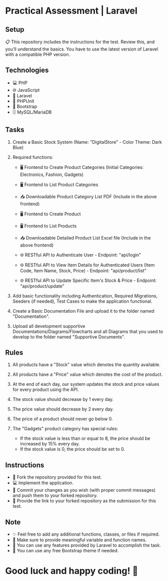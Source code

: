 # Practical Assessment | Laravel

## Setup
📋 This repository includes the instructions for the test. Review this, and you'll understand the basics. You have to use the latest version of Laravel with a compatible PHP version.

## Technologies
- 💻 PHP
- 🌐 JavaScript
- 🚀 Laravel
- 🧪 PHPUnit
- 🎨 Bootstrap
- 🗄️ MySQL/MariaDB

## Tasks
1. Create a Basic Stock System (Name: "DigitalStore" - Color Theme: Dark Blue)

2. Required functions:
   - 🖥️ Frontend to Create Product Categories (Initial Categories: Electronics, Fashion, Gadgets)
   - 🖥️ Frontend to List Product Categories
   - 📥 Downloadable Product Category List PDF (Include in the above frontend)

   - 🖥️ Frontend to Create Product
   - 🖥️ Frontend to List Products
   - 📥 Downloadable Detailed Product List Excel file (Include in the above frontend)

   - 🌐 RESTful API to Authenticate User - Endpoint: "api/login"
   - 🌐 RESTful API to View Item Details for Authenticated Users (Item Code, Item Name, Stock, Price) - Endpoint: "api/product/list"
   - 🌐 RESTful API to Update Specific Item's Stock & Price - Endpoint: "api/product/update"

3. Add basic functionality including Authentication, Required Migrations, Seeders (if needed), Test Cases to make the application functional.

4. Create a Basic Documentation File and upload it to the folder named "Documentation".

5. Upload all development supportive Documentations/Diagrams/Flowcharts and all Diagrams that you used to develop to the folder named "Supportive Documents".

## Rules
1. All products have a "Stock" value which denotes the quantity available.
2. All products have a "Price" value which denotes the cost of the product.
3. At the end of each day, our system updates the stock and price values for every product using the API.
4. The stock value should decrease by 1 every day.
5. The price value should decrease by 2 every day.
6. The price of a product should never go below 0.

7. The "Gadgets" product category has special rules:
   - If the stock value is less than or equal to 8, the price should be increased by 15% every day.
   - If the stock value is 0, the price should be set to 0.

## Instructions
- 🍴 Fork the repository provided for this test.
- 💻 Implement the application.
- 📝 Commit your changes as you wish (with proper commit messages) and push them to your forked repository.
- 🔗 Provide the link to your forked repository as the submission for this test.

## Note
- ✨ Feel free to add any additional functions, classes, or files if required.
- 📝 Make sure to provide meaningful variable and function names.
- 🚀 You can use any features provided by Laravel to accomplish the task.
- 🎨 You can use any free Bootstrap theme if needed.

# Good luck and happy coding! 🎉
